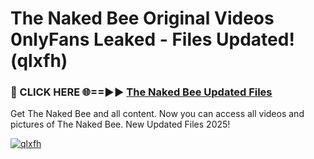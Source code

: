 # The Naked Bee Original Videos 0nlyFans Leaked - Files Updated! (qlxfh)

<h3>🔴 CLICK HERE 🌐==►► <a href="https://tinyurl.com/up5wt9bj" rel="nofollow">The Naked Bee Updated Files</a></h3>

Get The Naked Bee and all content. Now you can access all videos and pictures of The Naked Bee. New Updated Files 2025!

[![qlxfh](https://i.imgur.com/ABiUzMV.gif)](https://tinyurl.com/up5wt9bj)
